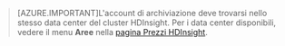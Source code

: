 
> [AZURE.IMPORTANT]L'account di archiviazione deve trovarsi nello stesso data center del cluster HDInsight. Per i data center disponibili, vedere il menu **Aree** nella [pagina Prezzi HDInsight](/pricing/details/hdinsight/).

<!---HONumber=Oct15_HO3-->
